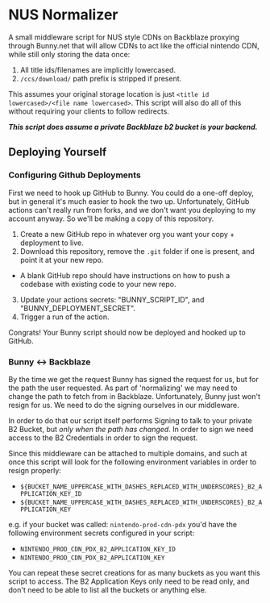 # NUS Normalizer #

A small middleware script for NUS style CDNs on Backblaze proxying through Bunny.net
that will allow CDNs to act like the official nintendo CDN, while still only
storing the data once:

1. All title ids/filenames are implicitly lowercased.
2. `/ccs/download/`  path prefix is stripped if present.

This assumes your original storage location is just `<title id lowercased>/<file name lowercased>`.
This script will also do all of this without requiring your clients to follow
redirects.

***This script does assume a private Backblaze b2 bucket is your backend.***

## Deploying Yourself ##

### Configuring Github Deployments ###

First we need to hook up GitHub to Bunny. You could do a one-off deploy, but
in general it's much easier to hook the two up. Unfortunately, GitHub actions
can't really run from forks, and we don't want you deploying to my account
anyway. So we'll be making a copy of this repository.

1. Create a new GitHub repo in whatever org you want your copy + deployment to live.
2. Download this repository, remove the `.git` folder if one is present, and point it at your new repo.
  - A blank GitHub repo should have instructions on how to push a codebase with existing code to your new repo.
3. Update your actions secrets: "BUNNY_SCRIPT_ID", and "BUNNY_DEPLOYMENT_SECRET".
4. Trigger a run of the action.

Congrats! Your Bunny script should now be deployed and hooked up to GitHub.

### Bunny <-> Backblaze ###

By the time we get the request Bunny has signed the request for us, but for the
path the user requested. As part of 'normalizing' we may need to change the
path to fetch from in Backblaze. Unfortunately, Bunny just won't resign for us.
We need to do the signing ourselves in our middleware.

In order to do that our script itself performs Signing to talk to your private
B2 Bucket, but _only when the path has changed_. In order to sign we need
access to the B2 Credentials in order to sign the request.

Since this middleware can be attached to multiple domains, and such at once
this script will look for the following environment variables in order to
resign properly:

- `${BUCKET_NAME_UPPERCASE_WITH_DASHES_REPLACED_WITH_UNDERSCORES}_B2_APPLICATION_KEY_ID`
- `${BUCKET_NAME_UPPERCASE_WITH_DASHES_REPLACED_WITH_UNDERSCORES}_B2_APPLICATION_KEY`

e.g. if your bucket was called: `nintendo-prod-cdn-pdx` you'd have the following
environment secrets configured in your script:

- `NINTENDO_PROD_CDN_PDX_B2_APPLICATION_KEY_ID`
- `NINTENDO_PROD_CDN_PDX_B2_APPLICATION_KEY`

You can repeat these secret creations for as many buckets as you want this
script to access. The B2 Application Keys only need to be read only, and don't
need to be able to list all the buckets or anything else.
